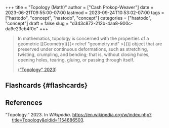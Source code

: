 +++
title = "Topology (Math)"
author = ["Cash Prokop-Weaver"]
date = 2023-06-21T09:55:00-07:00
lastmod = 2023-09-24T10:53:02-07:00
tags = ["hastodo", "concept", "hastodo", "concept"]
categories = ["hastodo", "concept"]
draft = false
slug = "d343c872-212b-4aa8-900c-da9e23cb4f0c"
+++

> In mathematics, topology is concerned with the properties of a geometric [[Geometry]({{< relref "geometry.md" >}})] object that are preserved under continuous deformations, such as stretching, twisting, crumpling, and bending; that is, without closing holes, opening holes, tearing, gluing, or passing through itself.
>
> (<a href="#citeproc_bib_item_1">“Topology” 2023</a>)


## Flashcards {#flashcards}

## References

<style>.csl-entry{text-indent: -1.5em; margin-left: 1.5em;}</style><div class="csl-bib-body">
  <div class="csl-entry"><a id="citeproc_bib_item_1"></a>“Topology.” 2023. In <i>Wikipedia</i>. <a href="https://en.wikipedia.org/w/index.php?title=Topology&oldid=1154686503">https://en.wikipedia.org/w/index.php?title=Topology&#38;oldid=1154686503</a>.</div>
</div>
